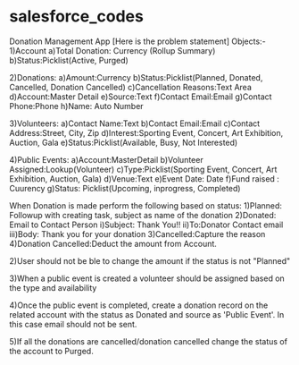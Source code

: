 # salesforce_codes
Donation Management App [Here is the problem statement]
Objects:-
1)Account
a)Total Donation: Currency (Rollup Summary)
b)Status:Picklist(Active, Purged)

2)Donations:
a)Amount:Currency
b)Status:Picklist(Planned, Donated, Cancelled, Donation Cancelled)
c)Cancellation Reasons:Text Area
d)Account:Master Detail
e)Source:Text
f)Contact Email:Email
g)Contact Phone:Phone
h)Name: Auto Number

3)Volunteers:
a)Contact Name:Text
b)Contact Email:Email
c)Contact Address:Street, City, Zip
d)Interest:Sporting Event, Concert, Art Exhibition, Auction, Gala
e)Status:Picklist(Available, Busy, Not Interested)

4)Public Events:
a)Account:MasterDetail
b)Volunteer Assigned:Lookup(Volunteer)
c)Type:Picklist(Sporting Event, Concert, Art Exhibition, Auction, Gala)
d)Venue:Text
e)Event Date: Date
f)Fund raised : Cuurency
g)Status: Picklist(Upcoming, inprogress, Completed)

When Donation is made perform the following based on status:
1)Planned: Followup with creating task, subject as name of the donation
2)Donated: Email to Contact Person
  i)Subject: Thank You!!
 ii)To:Donator Contact email
iii)Body: Thank you for your donation
3)Cancelled:Capture the reason
4)Donation Cancelled:Deduct the amount from Account.

2)User should not be ble to change the amount if the status is not "Planned"

3)When a public event is created a volunteer should be assigned based on the type and availability

4)Once the public event is completed, create a donation record on the related account with the status as Donated and source as 'Public Event'.
 In this case email should not be sent.
 
5)If all the donations are cancelled/donation cancelled change the status of the account to Purged.
